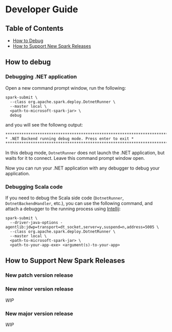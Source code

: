 # Developer Guide

## Table of Contents
- [How to Debug](#how-to-debug)
- [How to Support New Spark Releases](#support-new-releases)

## How to debug

### Debugging .NET application

Open a new command prompt window, run the following:
```shell
spark-submit \
  --class org.apache.spark.deploy.DotnetRunner \
  --master local \
  <path-to-microsoft-spark-jar> \
  debug
```
and you will see the followng output:
```
***********************************************************************
* .NET Backend running debug mode. Press enter to exit *
***********************************************************************
```
In this debug mode, `DotnetRunner` does not launch the .NET application, but waits for it to connect. Leave this command prompt window open.

Now you can run your .NET application with any debugger to debug your application.

### Debugging Scala code

If you need to debug the Scala side code (`DotnetRunner`, `DotnetBackendHandler`, etc.), you can use the following command, and attach a debugger to the running process using [Intellij](https://www.jetbrains.com/help/idea/attaching-to-local-process.html):

```shell
spark-submit \
  --driver-java-options -agentlib:jdwp=transport=dt_socket,server=y,suspend=n,address=5005 \
  --class org.apache.spark.deploy.DotnetRunner \
  --master local \
  <path-to-microsoft-spark-jar> \
  <path-to-your-app-exe> <argument(s)-to-your-app>
```

<a name="support-new-releases"></a>
## How to Support New Spark Releases

### New patch version release

### New minor version release
*WIP*

### New major version release
*WIP*
